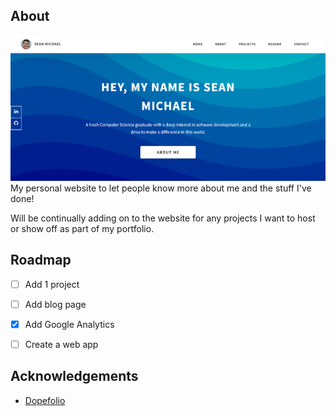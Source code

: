 ## About
![Website preview](https://github.com/seanmic1/seanmic1.github.io/blob/main/assets/png/website%20preview.png)
My personal website to let people know more about me and the stuff I've done!

Will be continually adding on to the website for any projects I want to host or show off as part of my portfolio.

## Roadmap
- [ ] Add 1 project

- [ ] Add blog page

- [x] Add Google Analytics

- [ ] Create a web app

## Acknowledgements
- [Dopefolio](https://github.com/rammcodes/dopefolio)
